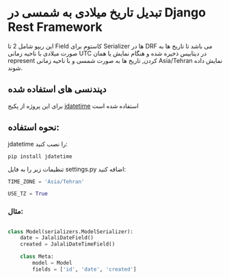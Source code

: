 # تبدیل تاریخ میلادی به شمسی در Django Rest Framework
این ریپو شامل 2 تا Field کاستوم برای Serializer ها در DRF می باشد تا تاریخ ها به صورت میلادی با ناحیه زمانی UTC در دیتابیس ذخیره شده و هنگام نمایش یا همان represent کردن, تاریخ ها به صورت شمسی و با ناحیه زمانی Asia/Tehran نمایش داده شوند.

## دپندنسی های استفاده شده
برای این پروژه از پکیج [jdatetime](https://pypi.org/project/jdatetime/) استفاده شده است

## نحوه استفاده:
jdatetime را نصب کنید:
```shell
pip install jdatetime
```
تنظیمات زیر را به فایل settings.py اضافه کنید:
```python
TIME_ZONE = 'Asia/Tehran'

USE_TZ = True
```
### مثال:
```python

class Model(serializers.ModelSerializer):
    date = JalaliDateField()
    created = JalaliDateTimeField()

    class Meta:
        model = Model
        fields = ['id', 'date', 'created']

```
